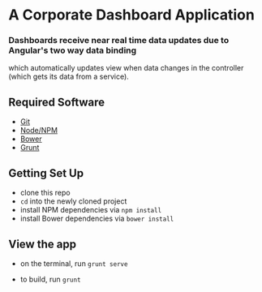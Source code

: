# A Corporate Dashboard Application

### Dashboards receive near real time data updates due to Angular's two way data binding
which automatically updates view when data changes in the controller (which gets its data from a service).

## Required Software

* [Git](https://git-scm.com/)
* [Node/NPM](https://nodejs.org/en/)
* [Bower](http://bower.io/)
* [Grunt](http://gruntjs.com/)

## Getting Set Up

* clone this repo
* `cd` into the newly cloned project
* install NPM dependencies via `npm install`
* install Bower dependencies via `bower install`

## View the app

* on the terminal, run `grunt serve`

* to build, run `grunt`

